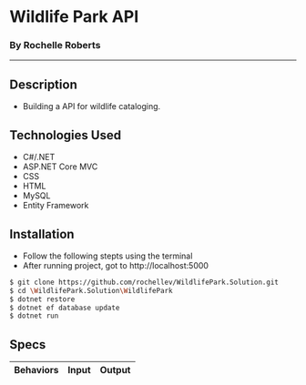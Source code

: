 # Wildlife Park API
### By Rochelle Roberts
-----

## Description
* Building a API for wildlife cataloging.

## Technologies Used
* C#/.NET
* ASP.NET Core MVC
* CSS
* HTML
* MySQL
* Entity Framework

## Installation
* Follow the following stepts using the terminal
* After running project, got to http://localhost:5000

```sh
$ git clone https://github.com/rochellev/WildlifePark.Solution.git
$ cd \WildlifePark.Solution\WildlifePark
$ dotnet restore
$ dotnet ef database update
$ dotnet run
```

## Specs

| Behaviors       | Input          | Output      |
| ---------------- |:------------:| :--------------:|
